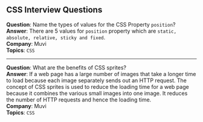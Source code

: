 ## CSS Interview Questions

**Question**: Name the types of values for the CSS Property `position`?<br/>
**Answer**: There are 5 values for `position` property which are `static, absolute, relative, sticky and fixed`.<br/>
**Company**: Muvi <br/>
**Topics**: `CSS`

---

**Question**: What are the benefits of CSS sprites?<br/>
**Answer**: If a web page has a large number of images that take a longer time to load because each image separately sends out an HTTP request. The concept of CSS sprites is used to reduce the loading time for a web page because it combines the various small images into one image. It reduces the number of HTTP requests and hence the loading time. <br/>
**Company**: Muvi <br/>
**Topics**: `CSS`
